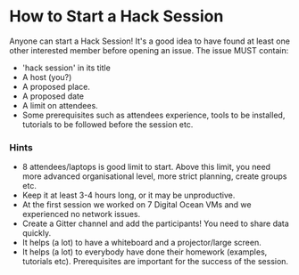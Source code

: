 # How to Start a Hack Session
Anyone can start a Hack Session! It's a good idea to have found at least one other interested member before opening an issue. The issue MUST contain:
* 'hack session' in its title
* A host (you?)
* A proposed place.
* A proposed date
* A limit on attendees.
* Some prerequisites such as attendees experience, tools to be installed, tutorials to be followed before the session etc.

### Hints
* 8 attendees/laptops is good limit to start. Above this limit, you need more advanced organisational level, more strict planning, create groups etc.
* Keep it at least 3-4 hours long, or it may be unproductive.
* At the first session we worked on 7 Digital Ocean VMs and we experienced no network issues.
* Create a Gitter channel and add the participants! You need to share data quickly.
* It helps (a lot) to have a whiteboard and a projector/large screen.
* It helps (a lot) to everybody have done their homework (examples, tutorials etc). Prerequisites are important for the success of the session.
